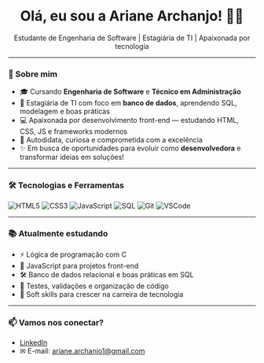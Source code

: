 <h1 align="center">Olá, eu sou a Ariane Archanjo! 👩‍💻</h1>

<p align="center">
  Estudante de Engenharia de Software | Estagiária de TI | Apaixonada por tecnologia
</p>

---

### 🚀 Sobre mim

- 🎓 Cursando **Engenharia de Software** e **Técnico em Administração**  
- 💼 Estagiária de TI com foco em **banco de dados**, aprendendo SQL, modelagem e boas práticas  
- 💻 Apaixonada por desenvolvimento front-end — estudando HTML, CSS, JS e frameworks modernos  
- 🧠 Autodidata, curiosa e comprometida com a excelência  
- ✨ Em busca de oportunidades para evoluir como **desenvolvedora** e transformar ideias em soluções!

---

### 🛠 Tecnologias e Ferramentas

![HTML5](https://img.shields.io/badge/HTML5-E34F26?style=flat&logo=html5&logoColor=white)
![CSS3](https://img.shields.io/badge/CSS3-1572B6?style=flat&logo=css3&logoColor=white)
![JavaScript](https://img.shields.io/badge/JavaScript-F7DF1E?style=flat&logo=javascript&logoColor=black)
![SQL](https://img.shields.io/badge/SQL-336791?style=flat&logo=postgresql&logoColor=white)
![Git](https://img.shields.io/badge/Git-F05032?style=flat&logo=git&logoColor=white)
![VSCode](https://img.shields.io/badge/VS%20Code-007ACC?style=flat&logo=visual-studio-code&logoColor=white)

---

### 📚 Atualmente estudando

- ⚡ Lógica de programação com C  
- 🧩 JavaScript para projetos front-end  
- 🛠 Banco de dados relacional e boas práticas em SQL  
- 🧪 Testes, validações e organização de código  
- 💼 Soft skills para crescer na carreira de tecnologia  

---

### 📫 Vamos nos conectar?

- [LinkedIn]([https://www.linkedin.com/in/ariane-archanjo/](https://www.linkedin.com/in/ariane-archanjo-086bbb335/))  
- ✉ E-mail: ariane.archanjo1@gmail.com

